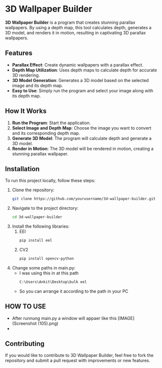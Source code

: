 # 3D Wallpaper Builder

**3D Wallpaper Builder** is a program that creates stunning parallax wallpapers. By using a depth map, this tool calculates depth, generates a 3D model, and renders it in motion, resulting in captivating 3D parallax wallpapers.

## Features

- **Parallax Effect**: Create dynamic wallpapers with a parallax effect.
- **Depth Map Utilization**: Uses depth maps to calculate depth for accurate 3D rendering.
- **3D Model Generation**: Generates a 3D model based on the selected image and its depth map.
- **Easy to Use**: Simply run the program and select your image along with its depth map.

## How It Works

1. **Run the Program**: Start the application.
2. **Select Image and Depth Map**: Choose the image you want to convert and its corresponding depth map.
3. **Generate 3D Model**: The program will calculate depth and generate a 3D model.
4. **Render in Motion**: The 3D model will be rendered in motion, creating a stunning parallax wallpaper.

## Installation

To run this project locally, follow these steps:

1. Clone the repository:
   ```bash
   git clone https://github.com/yourusername/3d-wallpaper-builder.git
2. Navigate to the project directory:
   ```bash
   cd 3d-wallpaper-builder
3. Install the following libraries:
   1. EEl
      ```bash
      pip install eel
   2. CV2
      ```bash
      pip install opencv-python
4. Change some paths in main.py:
   - I was using this in at this path
      ```bash
      C:\Users\Ankit\Desktop\bulk eel
   - So you can arrange it according to the path in your PC
## HOW TO USE
   - After runnung main.py
     a window will appaer like this
     [IMAGE](Screenshot (105).png)
   - 
## Contributing
   If you would like to contribute to 3D Wallpaper Builder, feel free to fork the repository and submit a pull request with improvements or new features.
